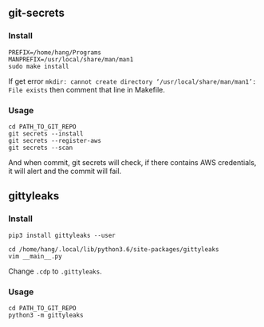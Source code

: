 ## git-secrets

### Install

```
PREFIX=/home/hang/Programs
MANPREFIX=/usr/local/share/man/man1
sudo make install
```

If get error `mkdir: cannot create directory ‘/usr/local/share/man/man1’: File exists` then comment that line in Makefile.

### Usage

```
cd PATH_TO_GIT_REPO
git secrets --install
git secrets --register-aws
git secrets --scan
```

And when commit, git secrets will check, if there contains AWS credentials, it will alert and the commit will fail.

## gittyleaks

### Install

```
pip3 install gittyleaks --user
```

```
cd /home/hang/.local/lib/python3.6/site-packages/gittyleaks
vim __main__.py
```

Change `.cdp` to `.gittyleaks`.

### Usage

```
cd PATH_TO_GIT_REPO
python3 -m gittyleaks
```